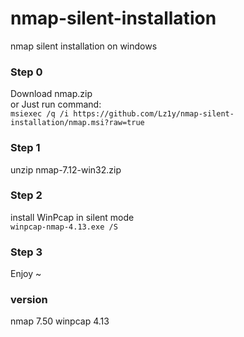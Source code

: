 # nmap-silent-installation
nmap silent installation on windows

### Step 0  
Download nmap.zip  
or Just run command:   
`msiexec /q /i https://github.com/Lz1y/nmap-silent-installation/nmap.msi?raw=true`

### Step 1  
unzip nmap-7.12-win32.zip  


### Step 2  
install WinPcap in silent mode  
`winpcap-nmap-4.13.exe /S`

### Step 3  
Enjoy ~



### version
nmap 7.50
winpcap 4.13
